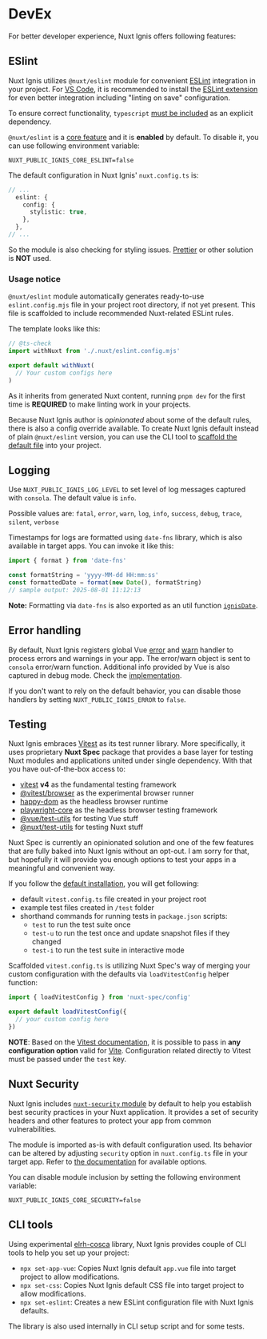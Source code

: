 # DevEx

For better developer experience, Nuxt Ignis offers following features:

## ESlint

<PackagesReference :packages="[{ name: '@nuxt/eslint', version: '1.9.0' }, { name: 'typescript', version: '5.9.3' }]" />

Nuxt Ignis utilizes `@nuxt/eslint` module for convenient [ESLint](https://eslint.org/) integration in your project. For [VS Code](https://code.visualstudio.com/), it is recommended to install the [ESLint extension](https://marketplace.visualstudio.com/items?itemName=dbaeumer.vscode-eslint) for even better integration including "linting on save" configuration.

To ensure correct functionality, `typescript` [must be included](https://eslint.nuxt.com/packages/module#quick-setup) as an explicit dependency.

`@nuxt/eslint` is a [core feature](/2-2-core-features.html) and it is **enabled** by default. To disable it, you can use following environment variable:

```dotenv
NUXT_PUBLIC_IGNIS_CORE_ESLINT=false
```

The default configuration in Nuxt Ignis' `nuxt.config.ts` is:

```ts [nuxt.config.ts]
// ...
  eslint: {
    config: {
      stylistic: true,
    },
  },
// ...
```

So the module is also checking for styling issues. [Prettier](https://prettier.io/) or other solution is **NOT** used.

### Usage notice

`@nuxt/eslint` module automatically generates ready-to-use `eslint.config.mjs` file in your project root directory, if not yet present. This file is scaffolded to include recommended Nuxt-related ESLint rules.

The template looks like this:

```js [eslint.config.mjs]
// @ts-check
import withNuxt from './.nuxt/eslint.config.mjs'

export default withNuxt(
  // Your custom configs here
)
```

As it inherits from generated Nuxt content, running `pnpm dev` for the first time is **REQUIRED** to make linting work in your projects.

Because Nuxt Ignis author is _opinionated_ about some of the default rules, there is also a config override available. To create Nuxt Ignis default instead of plain `@nuxt/eslint` version, you can use the CLI tool to [scaffold the default file](/3-12-features-cli.html#set-eslint) into your project.

## Logging

<PackagesReference :packages="[{ name: 'consola', version: '3.4.2' }, { name: 'date-fns', version: '4.1.0' }]" />

Use `NUXT_PUBLIC_IGNIS_LOG_LEVEL` to set level of log messages captured with `consola`. The default value is `info`.

Possible values are: `fatal`, `error`, `warn`, `log`, `info`, `success`, `debug`, `trace`, `silent`, `verbose`

Timestamps for logs are formatted using `date-fns` library, which is also available in target apps. You can invoke it like this:

```ts [your-code.ts]
import { format } from 'date-fns'

const formatString = 'yyyy-MM-dd HH:mm:ss'
const formattedDate = format(new Date(), formatString)
// sample output: 2025-08-01 11:12:13
```

**Note:** Formatting via `date-fns` is also exported as an util function [`ignisDate`](/3-11-features-built-ins.html#date-formatting).

## Error handling

By default, Nuxt Ignis registers global Vue [error](https://vuejs.org/api/application.html#app-config-errorhandler) and [warn](https://vuejs.org/api/application.html#app-config-warnhandler) handler to process errors and warnings in your app. The error/warn object is sent to `consola` error/warn function. Additional info provided by Vue is also captured in debug mode. Check the [implementation](https://github.com/AloisSeckar/nuxt-ignis/blob/v0.5.0/core/app/plugins/errorHandler.ts).

If you don't want to rely on the default behavior, you can disable those handlers by setting `NUXT_PUBLIC_IGNIS_ERROR` to `false`.

## Testing

<PackagesReference :packages="[{ name: 'nuxt-spec', version: '0.1.14' }]" />

Nuxt Ignis embraces [Vitest](https://vitest.dev/) as its test runner library. More specifically, it uses proprietary **Nuxt Spec** package that provides a base layer for testing Nuxt modules and applications united under single dependency. With that you have out-of-the-box access to:

- [vitest](https://www.npmjs.com/package/vitest) **v4** as the fundamental testing framework
- [@vitest/browser](https://www.npmjs.com/package/@vitest/browser) as the experimental browser runner
- [happy-dom](https://www.npmjs.com/package/happy-dom) as the headless browser runtime
- [playwright-core](https://www.npmjs.com/package/playwright-core) as the headless browser testing framework
- [@vue/test-utils](https://www.npmjs.com/package/@vue/test-utils) for testing Vue stuff
- [@nuxt/test-utils](https://www.npmjs.com/package/@nuxt/test-utils) for testing Nuxt stuff

Nuxt Spec is currently an opinionated solution and one of the few features that are fully baked into Nuxt Ignis without an opt-out. I am sorry for that, but hopefully it will provide you enough options to test your apps in a meaningful and convenient way.

If you follow the [default installation](/1-4-installation.html#setup-steps), you will get following:

- default `vitest.config.ts` file created in your project root
- example test files created in `/test` folder
- shorthand commands for running tests in `package.json` scripts:
  - `test` to run the test suite once
  - `test-u` to run the test once and update snapshot files if they changed
  - `test-i` to run the test suite in interactive mode

Scaffolded `vitest.config.ts` is utilizing Nuxt Spec's way of merging your custom configuration with the defaults via `loadVitestConfig` helper function:

```ts
import { loadVitestConfig } from 'nuxt-spec/config'

export default loadVitestConfig({
  // your custom config here
})
```

**NOTE**: Based on the [Vitest documentation](https://main.vitest.dev/config/), it is possible to pass in **any configuration option** valid for [Vite](https://vite.dev/config/). Configuration related directly to Vitest must be passed under the `test` key.

## Nuxt Security

<PackagesReference :packages="[{ name: 'nuxt-security', version: '2.4.0' }]" />

Nuxt Ignis includes [`nuxt-security` module](https://nuxt-security.vercel.app/) by default to help you establish best security practices in your Nuxt application. It provides a set of security headers and other features to protect your app from common vulnerabilities.

The module is imported as-is with default configuration used. Its behavior can be altered by adjusting `security` option in `nuxt.config.ts` file in your target app. Refer to [the documentation](https://nuxt-security.vercel.app/getting-started/configuration) for available options.

You can disable module inclusion by setting the following environment variable:

```dotenv
NUXT_PUBLIC_IGNIS_CORE_SECURITY=false
```

## CLI tools

<PackagesReference :packages="[{ name: 'elrh-cosca', version: '0.3.5' }]" />

Using experimental [elrh-cosca](https://github.com/AloisSeckar/elrh-cosca) library, Nuxt Ignis provides couple of CLI tools to help you set up your project:

- `npx set-app-vue`: Copies Nuxt Ignis default `app.vue` file into target project to allow modifications.
- `npx set-css`: Copies Nuxt Ignis default CSS file into target project to allow modifications.
- `npx set-eslint`: Creates a new ESLint configuration file with Nuxt Ignis defaults.

The library is also used internally in CLI setup script and for some tests.
